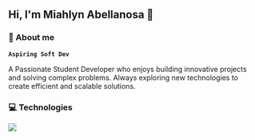 ##  Hi, I'm Miahlyn Abellanosa 👋


### 🚀 About me
**`Aspiring Soft Dev`** 

A Passionate Student Developer who enjoys building innovative projects and solving complex problems. Always exploring new technologies to create efficient and scalable solutions.


### 💻 Technologies
<p align="left">
  <a href="https://skillicons.dev">
    <img src="https://skillicons.dev/icons?i=dotnet,cs,angular,azure,javascript,ts,nextjs,py,git" />
  </a>
</p>
